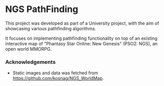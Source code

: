  # NGS PathFinding

This project was developed as part of a University project, with the aim of showcasing various pathfinding algorithms.

It focuses on implementing pathfinding functionality on top of an existing interactive map of "Phantasy Star Online: New Genesis" (PSO2: NGS), an open world MMORPG.

### Acknowledgements

- Static images and data was fetched from https://github.com/kosnag/NGS_WorldMap.
